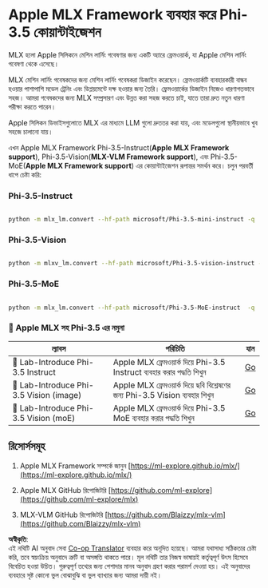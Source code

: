 <!--
CO_OP_TRANSLATOR_METADATA:
{
  "original_hash": "ec5e22bbded16acb7bdb9fa568ab5781",
  "translation_date": "2025-07-16T21:53:54+00:00",
  "source_file": "md/01.Introduction/04/UsingAppleMLXQuantifyingPhi.md",
  "language_code": "bn"
}
-->
# **Apple MLX Framework ব্যবহার করে Phi-3.5 কোয়ান্টাইজেশন**

MLX হলো Apple সিলিকনে মেশিন লার্নিং গবেষণার জন্য একটি অ্যারে ফ্রেমওয়ার্ক, যা Apple মেশিন লার্নিং গবেষণা থেকে এসেছে।

MLX মেশিন লার্নিং গবেষকদের জন্য মেশিন লার্নিং গবেষকরা ডিজাইন করেছেন। ফ্রেমওয়ার্কটি ব্যবহারকারী বান্ধব হওয়ার পাশাপাশি মডেল ট্রেনিং এবং ডিপ্লয়মেন্টে দক্ষ হওয়ার জন্য তৈরি। ফ্রেমওয়ার্কের ডিজাইন নিজেও ধারণাগতভাবে সহজ। আমরা গবেষকদের জন্য MLX সম্প্রসারণ এবং উন্নত করা সহজ করতে চাই, যাতে তারা দ্রুত নতুন ধারণা পরীক্ষা করতে পারেন।

Apple সিলিকন ডিভাইসগুলোতে MLX এর মাধ্যমে LLM গুলো দ্রুততর করা যায়, এবং মডেলগুলো স্থানীয়ভাবে খুব সহজে চালানো যায়।

এখন Apple MLX Framework Phi-3.5-Instruct(**Apple MLX Framework support**), Phi-3.5-Vision(**MLX-VLM Framework support**), এবং Phi-3.5-MoE(**Apple MLX Framework support**) এর কোয়ান্টাইজেশন রূপান্তর সমর্থন করে। চলুন পরবর্তী ধাপে চেষ্টা করি:

### **Phi-3.5-Instruct**

```bash

python -m mlx_lm.convert --hf-path microsoft/Phi-3.5-mini-instruct -q

```

### **Phi-3.5-Vision**

```bash

python -m mlxv_lm.convert --hf-path microsoft/Phi-3.5-vision-instruct -q

```

### **Phi-3.5-MoE**

```bash

python -m mlx_lm.convert --hf-path microsoft/Phi-3.5-MoE-instruct  -q

```

### **🤖 Apple MLX সহ Phi-3.5 এর নমুনা**

| ল্যাবস    | পরিচিতি | যান |
| -------- | ------- |  ------- |
| 🚀 Lab-Introduce Phi-3.5 Instruct  | Apple MLX ফ্রেমওয়ার্ক দিয়ে Phi-3.5 Instruct ব্যবহার করার পদ্ধতি শিখুন   |  [Go](../../../../../code/09.UpdateSamples/Aug/mlx-phi35-instruct.ipynb)    |
| 🚀 Lab-Introduce Phi-3.5 Vision (image) | Apple MLX ফ্রেমওয়ার্ক দিয়ে ছবি বিশ্লেষণের জন্য Phi-3.5 Vision ব্যবহার শিখুন     |  [Go](../../../../../code/09.UpdateSamples/Aug/mlx-phi35-vision.ipynb)    |
| 🚀 Lab-Introduce Phi-3.5 Vision (moE)   | Apple MLX ফ্রেমওয়ার্ক দিয়ে Phi-3.5 MoE ব্যবহার করার পদ্ধতি শিখুন  |  [Go](../../../../../code/09.UpdateSamples/Aug/mlx-phi35-moe.ipynb)    |

## **রিসোর্সসমূহ**

1. Apple MLX Framework সম্পর্কে জানুন [https://ml-explore.github.io/mlx/](https://ml-explore.github.io/mlx/)

2. Apple MLX GitHub রিপোজিটরি [https://github.com/ml-explore](https://github.com/ml-explore/mlx)

3. MLX-VLM GitHub রিপোজিটরি [https://github.com/Blaizzy/mlx-vlm](https://github.com/Blaizzy/mlx-vlm)

**অস্বীকৃতি**:  
এই নথিটি AI অনুবাদ সেবা [Co-op Translator](https://github.com/Azure/co-op-translator) ব্যবহার করে অনূদিত হয়েছে। আমরা যথাসাধ্য সঠিকতার চেষ্টা করি, তবে স্বয়ংক্রিয় অনুবাদে ত্রুটি বা অসঙ্গতি থাকতে পারে। মূল নথিটি তার নিজস্ব ভাষায়ই কর্তৃত্বপূর্ণ উৎস হিসেবে বিবেচিত হওয়া উচিত। গুরুত্বপূর্ণ তথ্যের জন্য পেশাদার মানব অনুবাদ গ্রহণ করার পরামর্শ দেওয়া হয়। এই অনুবাদের ব্যবহারে সৃষ্ট কোনো ভুল বোঝাবুঝি বা ভুল ব্যাখ্যার জন্য আমরা দায়ী নই।